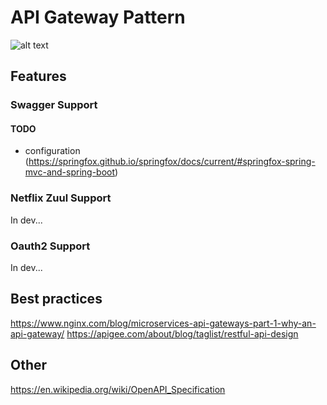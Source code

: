 # API Gateway Pattern
![alt text](https://cdn-1.wp.nginx.com/wp-content/uploads/2017/04/Palladino-conf2016-slide9_API-Gateway-Pattern-11-54.png)

## Features
### Swagger Support
#### TODO
* configuration (https://springfox.github.io/springfox/docs/current/#springfox-spring-mvc-and-spring-boot)

### Netflix Zuul Support
In dev...
### Oauth2 Support
In dev...

## Best practices
https://www.nginx.com/blog/microservices-api-gateways-part-1-why-an-api-gateway/
https://apigee.com/about/blog/taglist/restful-api-design

## Other
https://en.wikipedia.org/wiki/OpenAPI_Specification

